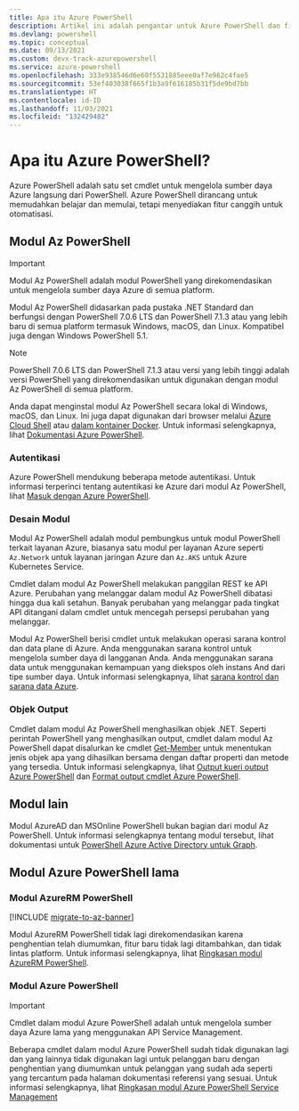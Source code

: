 ```yaml
---
title: Apa itu Azure PowerShell
description: Artikel ini adalah pengantar untuk Azure PowerShell dan fitur-fiturnya.
ms.devlang: powershell
ms.topic: conceptual
ms.date: 09/13/2021
ms.custom: devx-track-azurepowershell
ms.service: azure-powershell
ms.openlocfilehash: 333e938546d6e60f5531885eee0af7e962c4fae5
ms.sourcegitcommit: 53ef403038f665f1b3a9f616185b31f5de9bd7bb
ms.translationtype: HT
ms.contentlocale: id-ID
ms.lasthandoff: 11/03/2021
ms.locfileid: "132429482"
---
```

# <a name="what-is-azure-powershell"></a>Apa itu Azure PowerShell?

Azure PowerShell adalah satu set cmdlet untuk mengelola sumber daya Azure langsung dari PowerShell. Azure PowerShell dirancang untuk memudahkan belajar dan memulai, tetapi menyediakan fitur canggih untuk otomatisasi.

## <a name="the-az-powershell-module"></a>Modul Az PowerShell

> [!IMPORTANT]
> Modul Az PowerShell adalah modul PowerShell yang direkomendasikan untuk mengelola sumber daya Azure di semua platform.

Modul Az PowerShell didasarkan pada pustaka .NET Standard dan berfungsi dengan PowerShell 7.0.6 LTS dan PowerShell 7.1.3 atau yang lebih baru di semua platform termasuk Windows, macOS, dan Linux. Kompatibel juga dengan Windows PowerShell 5.1.

> [!NOTE]
> PowerShell 7.0.6 LTS dan PowerShell 7.1.3 atau versi yang lebih tinggi adalah versi PowerShell yang direkomendasikan untuk digunakan dengan modul Az PowerShell di semua platform.

Anda dapat menginstal modul Az PowerShell secara lokal di Windows, macOS, dan Linux. Ini juga dapat digunakan dari browser melalui [Azure Cloud Shell](/azure/cloud-shell/overview) atau [dalam kontainer Docker](/powershell/azure/azureps-in-docker). Untuk informasi selengkapnya, lihat [Dokumentasi Azure PowerShell](/powershell/azure/).

### <a name="authentication"></a>Autentikasi

Azure PowerShell mendukung beberapa metode autentikasi. Untuk informasi terperinci tentang autentikasi ke Azure dari modul Az PowerShell, lihat [Masuk dengan Azure PowerShell](/powershell/azure/authenticate-azureps).

### <a name="module-design"></a>Desain Modul

Modul Az PowerShell adalah modul pembungkus untuk modul PowerShell terkait layanan Azure, biasanya satu modul per layanan Azure seperti `Az.Network` untuk layanan jaringan Azure dan `Az.AKS` untuk Azure Kubernetes Service.

Cmdlet dalam modul Az PowerShell melakukan panggilan REST ke API Azure. Perubahan yang melanggar dalam modul Az PowerShell dibatasi hingga dua kali setahun. Banyak perubahan yang melanggar pada tingkat API ditangani dalam cmdlet untuk mencegah persepsi perubahan yang melanggar.

Modul Az PowerShell berisi cmdlet untuk melakukan operasi sarana kontrol dan data plane di Azure. Anda menggunakan sarana kontrol untuk mengelola sumber daya di langganan Anda. Anda menggunakan sarana data untuk menggunakan kemampuan yang diekspos oleh instans And dari tipe sumber daya. Untuk informasi selengkapnya, lihat [sarana kontrol dan sarana data Azure](/azure/azure-resource-manager/management/control-plane-and-data-plane).

### <a name="output-objects"></a>Objek Output

Cmdlet dalam modul Az PowerShell menghasilkan objek .NET. Seperti perintah PowerShell yang menghasilkan output, cmdlet dalam modul Az PowerShell dapat disalurkan ke cmdlet [Get-Member](/powershell/module/microsoft.powershell.utility/get-member) untuk menentukan jenis objek apa yang dihasilkan bersama dengan daftar properti dan metode yang tersedia. Untuk informasi selengkapnya, lihat [Output kueri output Azure PowerShell](/powershell/azure/queries-azureps) dan [Format output cmdlet Azure PowerShell](/powershell/azure/formatting-output).

## <a name="other-modules"></a>Modul lain

Modul AzureAD dan MSOnline PowerShell bukan bagian dari modul Az PowerShell. Untuk informasi selengkapnya tentang modul tersebut, lihat dokumentasi untuk [PowerShell Azure Active Directory untuk Graph](/powershell/azure/active-directory/overview).

## <a name="legacy-azure-powershell-modules"></a>Modul Azure PowerShell lama

### <a name="the-azurerm-powershell-module"></a>Modul AzureRM PowerShell

[!INCLUDE [migrate-to-az-banner](../../includes/migrate-to-az-banner.md)]

Modul AzureRM PowerShell tidak lagi direkomendasikan karena penghentian telah diumumkan, fitur baru tidak lagi ditambahkan, dan tidak lintas platform. Untuk informasi selengkapnya, lihat [Ringkasan modul AzureRM PowerShell](/powershell/azure/azurerm/overview).

### <a name="the-azure-powershell-module"></a>Modul Azure PowerShell

> [!IMPORTANT]
> Cmdlet dalam modul Azure PowerShell adalah untuk mengelola sumber daya Azure lama yang menggunakan API Service Management.

Beberapa cmdlet dalam modul Azure PowerShell sudah tidak digunakan lagi dan yang lainnya tidak digunakan lagi untuk pelanggan baru dengan penghentian yang diumumkan untuk pelanggan yang sudah ada seperti yang tercantum pada halaman dokumentasi referensi yang sesuai. Untuk informasi selengkapnya, lihat [Ringkasan modul Azure PowerShell Service Management](/powershell/azure/servicemanagement/overview)
